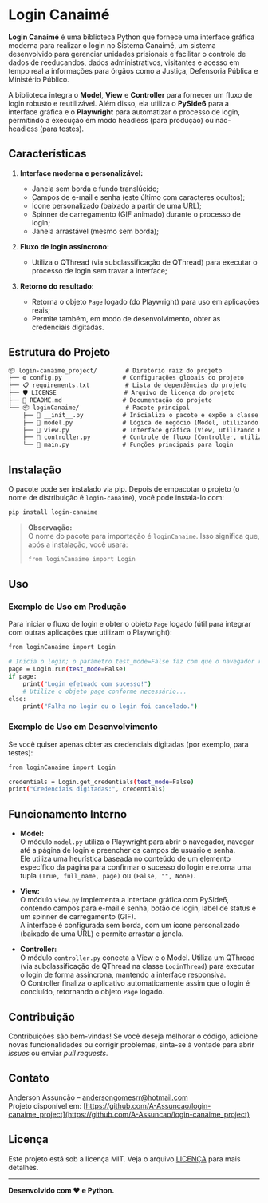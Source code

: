 
# Login Canaimé

**Login Canaimé** é uma biblioteca Python que fornece uma interface gráfica moderna para realizar o login no Sistema Canaimé, um sistema desenvolvido para gerenciar unidades prisionais e facilitar o controle de dados de reeducandos, dados administrativos, visitantes e acesso em tempo real a informações para órgãos como a Justiça, Defensoria Pública e Ministério Público.

A biblioteca integra o **Model**, **View** e **Controller** para fornecer um fluxo de login robusto e reutilizável. Além disso, ela utiliza o **PySide6** para a interface gráfica e o **Playwright** para automatizar o processo de login, permitindo a execução em modo headless (para produção) ou não-headless (para testes).

## Características

 1. **Interface moderna e personalizável:**
	  - Janela sem borda e fundo translúcido;
     - Campos de e-mail e senha (este último com caracteres ocultos);
     - Ícone personalizado (baixado a partir de uma URL);
     - Spinner de carregamento (GIF animado) durante o processo de login;
     - Janela arrastável (mesmo sem borda);

 2. **Fluxo de login assíncrono:**  
	 - Utiliza o QThread (via subclassificação de QThread) para executar o processo de login sem travar a interface;

 3. **Retorno do resultado:**  
	 - Retorna o objeto `Page` logado (do Playwright) para uso em aplicações reais;
	 - Permite também, em modo de desenvolvimento, obter as credenciais digitadas.

## Estrutura do Projeto

```markdown
📦 login-canaime_project/        # Diretório raiz do projeto
├── ⚙️ config.py                 # Configurações globais do projeto
├── 📋 requirements.txt          # Lista de dependências do projeto
├── 🛡️ LICENSE                   # Arquivo de licença do projeto
├── 📖 README.md                 # Documentação do projeto
└── 📦 loginCanaime/             # Pacote principal
    ├── 📄 __init__.py           # Inicializa o pacote e expõe a classe Login
    ├── 📄 model.py              # Lógica de negócio (Model, utilizando Playwright)
    ├── 📄 view.py               # Interface gráfica (View, utilizando PySide6)
    ├── 📄 controller.py         # Controle de fluxo (Controller, utilizando QThread)
    └── 📄 main.py               # Funções principais para login
   ```

 ## Instalação
O pacote pode ser instalado via pip. Depois de empacotar o projeto (o nome de distribuição é `login-canaime`), você pode instalá-lo com:

```bash
pip install login-canaime
``` 

> **Observação:**  
> O nome do pacote para importação é `loginCanaime`. Isso significa que, após a instalação, você usará:
> ```bash
> from loginCanaime import Login
> ```

## Uso

### Exemplo de Uso em Produção

Para iniciar o fluxo de login e obter o objeto `Page` logado (útil para integrar com outras aplicações que utilizam o Playwright):

```bash
from loginCanaime import Login

# Inicia o login; o parâmetro test_mode=False faz com que o navegador rode em modo headless
page = Login.run(test_mode=False)
if page:
    print("Login efetuado com sucesso!")
    # Utilize o objeto page conforme necessário...
else:
    print("Falha no login ou o login foi cancelado.")
   ```

### Exemplo de Uso em Desenvolvimento
Se você quiser apenas obter as credenciais digitadas (por exemplo, para testes):

```bash
from loginCanaime import Login

credentials = Login.get_credentials(test_mode=False)
print("Credenciais digitadas:", credentials)
``` 

## Funcionamento Interno

-   **Model:**  
    O módulo `model.py` utiliza o Playwright para abrir o navegador, navegar até a página de login e preencher os campos de usuário e senha.  
    Ele utiliza uma heurística baseada no conteúdo de um elemento específico da página para confirmar o sucesso do login e retorna uma tupla `(True, full_name, page)` ou `(False, "", None)`.
    
-   **View:**  
    O módulo `view.py` implementa a interface gráfica com PySide6, contendo campos para e-mail e senha, botão de login, label de status e um spinner de carregamento (GIF).  
    A interface é configurada sem borda, com um ícone personalizado (baixado de uma URL) e permite arrastar a janela.
    
-   **Controller:**  
    O módulo `controller.py` conecta a View e o Model. Utiliza um QThread (via subclassificação de QThread na classe `LoginThread`) para executar o login de forma assíncrona, mantendo a interface responsiva.  
    O Controller finaliza o aplicativo automaticamente assim que o login é concluído, retornando o objeto `Page` logado.
    

## Contribuição

Contribuições são bem-vindas! Se você deseja melhorar o código, adicione novas funcionalidades ou corrigir problemas, sinta-se à vontade para abrir _issues_ ou enviar _pull requests_.



## Contato

Anderson Assunção – andersongomesrr@hotmail.com  
Projeto disponível em: [https://github.com/A-Assuncao/login-canaime_project](https://github.com/A-Assuncao/login-canaime_project)

## Licença

Este projeto está sob a licença MIT. Veja o arquivo [LICENÇA](LICENSE) para mais detalhes.  
  
----------  
**Desenvolvido com ♥ e Python.**